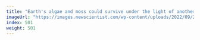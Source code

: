 ```yaml
---
title: "Earth's algae and moss could survive under the light of another star"
imageUrl: "https://images.newscientist.com/wp-content/uploads/2022/09/21155126/SEI_126326194.jpg?width=600"
index: 501
weight: 501
---
```

